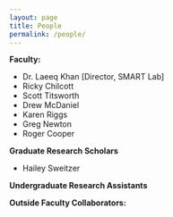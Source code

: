 ```yaml
---
layout: page
title: People
permalink: /people/
---
```


**Faculty:**

* Dr. Laeeq Khan [Director, SMART Lab]
* Ricky Chilcott
* Scott Titsworth
* Drew McDaniel
* Karen Riggs
* Greg Newton
* Roger Cooper

**Graduate Research Scholars**

* Hailey Sweitzer

**Undergraduate Research Assistants**

**Outside Faculty Collaborators:**
